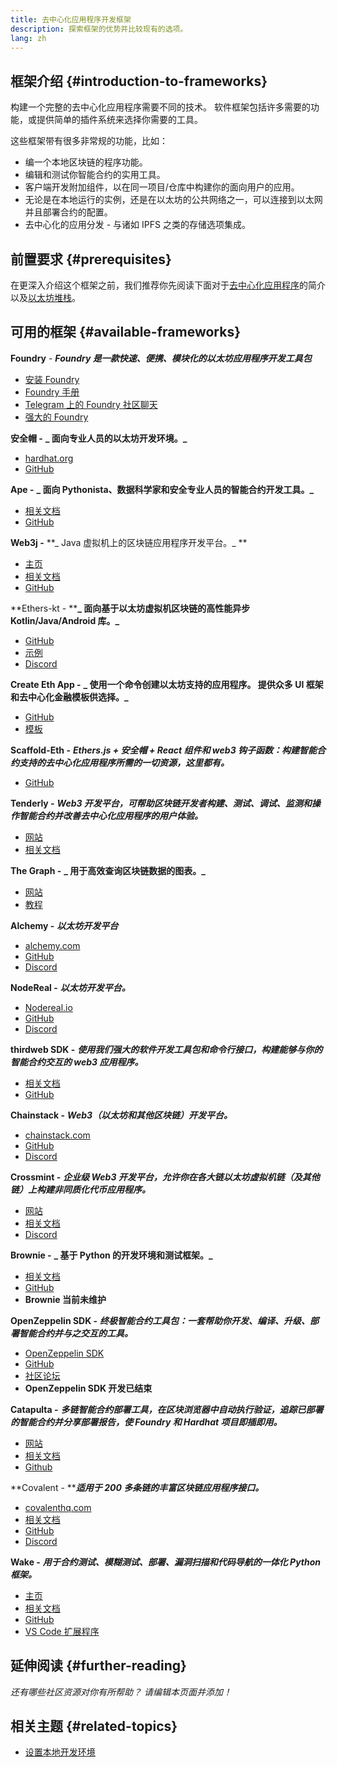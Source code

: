 ```yaml
---
title: 去中心化应用程序开发框架
description: 探索框架的优势并比较现有的选项。
lang: zh
---
```


## 框架介绍 {#introduction-to-frameworks}

构建一个完整的去中心化应用程序需要不同的技术。 软件框架包括许多需要的功能，或提供简单的插件系统来选择你需要的工具。

这些框架带有很多非常规的功能，比如：

- 编一个本地区块链的程序功能。
- 编辑和测试你智能合约的实用工具。
- 客户端开发附加组件，以在同一项目/仓库中构建你的面向用户的应用。
- 无论是在本地运行的实例，还是在以太坊的公共网络之一，可以连接到以太网并且部署合约的配置。
- 去中心化的应用分发 - 与诸如 IPFS 之类的存储选项集成。

## 前置要求 {#prerequisites}

在更深入介绍这个框架之前，我们推荐你先阅读下面对于[去中心化应用程序](/developers/docs/dapps/)的简介以及[以太坊堆栈](/developers/docs/ethereum-stack/)。

## 可用的框架 {#available-frameworks}

**Foundry** - **_Foundry 是一款快速、便携、模块化的以太坊应用程序开发工具包_**

- [安装 Foundry](https://book.getfoundry.sh/)
- [Foundry 手册](https://book.getfoundry.sh/)
- [Telegram 上的 Foundry 社区聊天](https://t.me/foundry_support)
- [强大的 Foundry](https://github.com/crisgarner/awesome-foundry)

**安全帽 -** **_ 面向专业人员的以太坊开发环境。_**

- [hardhat.org](https://hardhat.org)
- [GitHub](https://github.com/nomiclabs/hardhat)

**Ape -** **_ 面向 Pythonista、数据科学家和安全专业人员的智能合约开发工具。_**

- [相关文档](https://docs.apeworx.io/ape/stable/)
- [GitHub](https://github.com/ApeWorX/ape)

**Web3j -** **_ Java 虚拟机上的区块链应用程序开发平台。_ **

- [主页](https://www.web3labs.com/web3j-sdk)
- [相关文档](https://docs.web3j.io)
- [GitHub](https://github.com/web3j/web3j)

**Ethers-kt - ****_ 面向基于以太坊虚拟机区块链的高性能异步 Kotlin/Java/Android 库。_**

- [GitHub](https://github.com/Kr1ptal/ethers-kt)
- [示例](https://github.com/Kr1ptal/ethers-kt/tree/master/examples)
- [Discord](https://discord.gg/rx35NzQGSb)

**Create Eth App -** **_ 使用一个命令创建以太坊支持的应用程序。 提供众多 UI 框架和去中心化金融模板供选择。_**

- [GitHub](https://github.com/paulrberg/create-eth-app)
- [模板](https://github.com/PaulRBerg/create-eth-app/tree/develop/templates)

**Scaffold-Eth -** **_Ethers.js + 安全帽 + React 组件和 web3 钩子函数：构建智能合约支持的去中心化应用程序所需的一切资源，这里都有。_**

- [GitHub](https://github.com/scaffold-eth/scaffold-eth-2)

**Tenderly -** **_Web3 开发平台，可帮助区块链开发者构建、测试、调试、监测和操作智能合约并改善去中心化应用程序的用户体验。_**

- [网站](https://tenderly.co/)
- [相关文档](https://docs.tenderly.co/ethereum-development-practices)

**The Graph -** **_ 用于高效查询区块链数据的图表。_**

- [网站](https://thegraph.com/)
- [教程](/developers/tutorials/the-graph-fixing-web3-data-querying/)

**Alchemy -** **_以太坊开发平台_**

- [alchemy.com](https://www.alchemy.com/)
- [GitHub](https://github.com/alchemyplatform)
- [Discord](https://discord.com/invite/alchemyplatform)

**NodeReal -** **_以太坊开发平台。_**

- [Nodereal.io](https://nodereal.io/)
- [GitHub](https://github.com/node-real)
- [Discord](https://discord.gg/V5k5gsuE)

**thirdweb SDK -** **_使用我们强大的软件开发工具包和命令行接口，构建能够与你的智能合约交互的 web3 应用程序。_**

- [相关文档](https://portal.thirdweb.com/sdk/)
- [GitHub](https://github.com/thirdweb-dev/)

**Chainstack -** **_Web3（以太坊和其他区块链）开发平台。_**

- [chainstack.com](https://www.chainstack.com/)
- [GitHub](https://github.com/chainstack)
- [Discord](https://discord.gg/BSb5zfp9AT)

**Crossmint -** **_企业级 Web3 开发平台，允许你在各大链以太坊虚拟机链（及其他链）上构建非同质化代币应用程序。_**

- [网站](https://www.crossmint.com)
- [相关文档](https://docs.crossmint.com)
- [Discord](https://discord.com/invite/crossmint)

**Brownie -** **_ 基于 Python 的开发环境和测试框架。_**

- [相关文档](https://eth-brownie.readthedocs.io/en/latest/)
- [GitHub](https://github.com/eth-brownie/brownie)
- **Brownie 当前未维护**

**OpenZeppelin SDK -** **_终极智能合约工具包：一套帮助你开发、编译、升级、部署智能合约并与之交互的工具。_**

- [OpenZeppelin SDK](https://openzeppelin.com/sdk/)
- [GitHub](https://github.com/OpenZeppelin/openzeppelin-sdk)
- [社区论坛](https://forum.openzeppelin.com/c/support/17)
- **OpenZeppelin SDK 开发已结束**

**Catapulta -** **_多链智能合约部署工具，在区块浏览器中自动执行验证，追踪已部署的智能合约并分享部署报告，使 Foundry 和 Hardhat 项目即插即用。_**

- [网站](https://catapulta.sh/)
- [相关文档](https://catapulta.sh/docs)
- [Github](https://github.com/catapulta-sh)

**Covalent - ****_适用于 200 多条链的丰富区块链应用程序接口。_**

- [covalenthq.com](https://www.covalenthq.com/)
- [相关文档](https://www.covalenthq.com/docs/api/)
- [GitHub](https://github.com/covalenthq)
- [Discord](https://www.covalenthq.com/discord/)

**Wake -** **_用于合约测试、模糊测试、部署、漏洞扫描和代码导航的一体化 Python 框架。_**

- [主页](https://getwake.io/)
- [相关文档](https://ackeeblockchain.com/wake/docs/latest/)
- [GitHub](https://github.com/Ackee-Blockchain/wake)
- [VS Code 扩展程序](https://marketplace.visualstudio.com/items?itemName=AckeeBlockchain.tools-for-solidity)

## 延伸阅读 {#further-reading}

_还有哪些社区资源对你有所帮助？ 请编辑本页面并添加！_

## 相关主题 {#related-topics}

- [设置本地开发环境](/developers/local-environment/)
